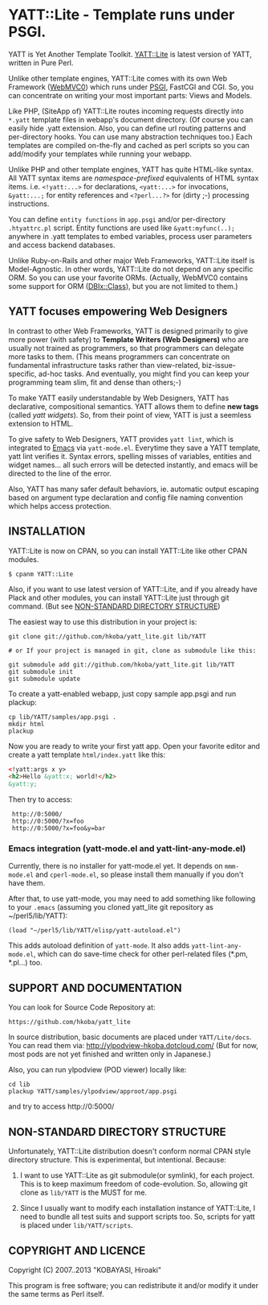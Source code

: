 YATT::Lite - Template runs under PSGI.
==================

YATT is Yet Another Template Toolkit.
[YATT::Lite] is latest version of YATT, written in Pure Perl.

Unlike other template engines, YATT::Lite comes with its own Web Framework
([WebMVC0]) which runs under [PSGI], FastCGI and CGI.
So, you can concentrate on writing your most important parts: Views and Models.

Like PHP, (SiteApp of) YATT::Lite routes incoming requests directly into
``*.yatt`` template files in webapp's document directory. 
(Of course you can easily hide .yatt extension.
Also, you can define url routing patterns and per-directory hooks.
You can use many abstraction techniques too.)
Each templates are compiled on-the-fly and cached as perl scripts
so you can add/modify your templates while running your webapp.

Unlike PHP and other template engines, YATT has quite HTML-like syntax. 
All YATT syntax items are *namespace-prefixed* equivalents
of HTML syntax items. i.e. ``<!yatt:...>`` for declarations,
``<yatt:...>`` for invocations, ``&yatt:...;`` for entity references
and ``<?perl...?>`` for (dirty ;-) processing instructions.

You can define ``entity functions`` in ``app.psgi`` and/or
per-directory ``.htyattrc.pl`` script.
Entity functions are used like ``&yatt:myfunc(..);``
anywhere in .yatt templates
to embed variables, process user parameters and access backend databases.

Unlike Ruby-on-Rails and other major Web Frameworks,
YATT::Lite itself is Model-Agnostic.
In other words, YATT::Lite do not depend on any specific ORM.
So you can use your favorite ORMs.
(Actually, WebMVC0 contains some support for ORM ([DBIx::Class]),
but you are not limited to them.)

YATT focuses empowering Web Designers
--------------------

In contrast to other Web Frameworks, YATT is designed primarily to give
more power (with safety) to **Template Writers (Web Designers)**
who are usually not trained as programmers,
so that programmers can delegate more tasks to them.
(This means programmers can concentrate on fundamental infrastructure tasks
rather than view-related, biz-issue-specific, ad-hoc tasks.
And eventually, you might find
you can keep your programming team slim, fit and dense than others;-)

To make YATT easily understandable by Web Designers,
YATT has declarative, compositional semantics.
YATT allows them to define **new tags** (called *yatt widgets*).
So, from their point of view, YATT is just a seemless extension to HTML.

To give safety to Web Designers, YATT provides ``yatt lint``, 
which is integrated to [Emacs] via ``yatt-mode.el``.
Everytime they save a YATT template, yatt lint verifies it.
Syntax errors, spelling misses of variables, entities and widget names...
all such errors will be detected instantly,
and emacs will be directed to the line of the error.

Also, YATT has many safer default behaviors, ie. automatic output escaping
based on argument type declaration and config file naming convention
which helps access protection.


INSTALLATION
--------------------

YATT::Lite is now on CPAN, so you can install YATT::Lite like
other CPAN modules.

    $ cpanm YATT::Lite

Also, if you want to use latest version of YATT::Lite,
and if you already have Plack and other modules,
you can install YATT::Lite just through git command.
(But see [NON-STANDARD DIRECTORY STRUCTURE](#non-standard-directory-structure))

The easiest way to use this distribution in your project is:

    git clone git://github.com/hkoba/yatt_lite.git lib/YATT

    # or If your project is managed in git, clone as submodule like this:

    git submodule add git://github.com/hkoba/yatt_lite.git lib/YATT
    git submodule init
    git submodule update

To create a yatt-enabled webapp, just copy sample app.psgi and run plackup:

    cp lib/YATT/samples/app.psgi .
    mkdir html
    plackup

Now you are ready to write your first yatt app.
Open your favorite editor and create a yatt template ``html/index.yatt``
like this:

```html
<!yatt:args x y>
<h2>Hello &yatt:x; world!</h2>
&yatt:y;
```


Then try to access:
  
     http://0:5000/
     http://0:5000/?x=foo
     http://0:5000/?x=foo&y=bar

### Emacs integration (yatt-mode.el and yatt-lint-any-mode.el)

Currently, there is no installer for yatt-mode.el yet.
It depends on ``mmm-mode.el`` and ``cperl-mode.el``,
so please install them manually if you don't have them.

After that, to use yatt-mode,
you may need to add something like following to your ``.emacs``
(assuming you cloned yatt_lite git repository as ~/perl5/lib/YATT):

```elisp
(load "~/perl5/lib/YATT/elisp/yatt-autoload.el")
```

This adds autoload definition of ``yatt-mode``.
It also adds ``yatt-lint-any-mode.el``, which can do save-time check
for other perl-related files (*.pm, *.pl...) too.


SUPPORT AND DOCUMENTATION
--------------------

You can look for Source Code Repository at:

    https://github.com/hkoba/yatt_lite

In source distribution, 
basic documents are placed under ``YATT/Lite/docs``. You can read them via:
http://ylpodview-hkoba.dotcloud.com/
(But for now, most pods are not yet finished and written only in Japanese.)

Also, you can run ylpodview (POD viewer) locally like:

    cd lib
    plackup YATT/samples/ylpodview/approot/app.psgi

and try to access http://0:5000/

NON-STANDARD DIRECTORY STRUCTURE
--------------------

Unfortunately, YATT::Lite distribution doesn't conform
normal CPAN style directory structure. This is experimental,
but intentional. Because: 

1. I want to use YATT::Lite as git submodule(or symlink), for each project.
   This is to keep maximum freedom of code-evolution.
   So, allowing git clone as ``lib/YATT`` is the MUST for me.

2. Since I usually want to modify each installation instance of YATT::Lite,
   I need to bundle all test suits and support scripts too.
   So, scripts for yatt is placed under ``lib/YATT/scripts``.


COPYRIGHT AND LICENCE
--------------------

Copyright (C) 2007..2013 "KOBAYASI, Hiroaki"

This program is free software; you can redistribute it and/or modify it
under the same terms as Perl itself.

[YATT::Lite]: http://ylpodview-hkoba.dotcloud.com/mod/YATT::Lite
[PSGI]: http://plackperl.org/
[WebMVC0]: http://ylpodview-hkoba.dotcloud.com/mod/YATT::Lite::WebMVC0::SiteApp
[DBIx::Class]: http://ylpodview-hkoba.dotcloud.com/mod/DBIx::Class
[Emacs]: http://www.gnu.org/software/emacs/
[cpanminus]: http://search.cpan.org/perldoc?App::cpanminus#INSTALL
